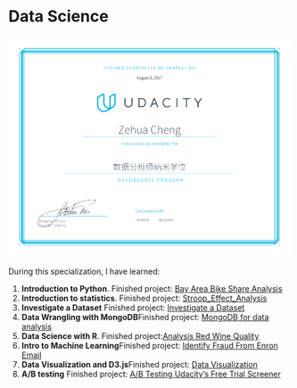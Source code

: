 # Data Science

![certification](certification.png)

During this specialization, I have learned:

1. **Introduction to Python**. Finished project: [Bay Area Bike Share Analysis](https://github.com/LimberenceCheng/Udacity-DAND-Graduated/blob/master/P0/Bay_Area_Bike_Share_Analysis.ipynb)
2. **Introduction to statistics**. Finished project: [Stroop_Effect_Analysis](https://github.com/LimberenceCheng/Udacity-DAND-Graduated/blob/master/P1/Stroop_Effect_Analysis.ipynb)
3. **Investigate a Dataset** Finished project: [Investigate a Dataset](https://github.com/LimberenceCheng/Udacity-DAND-Graduated/blob/master/P2/Investigate%20a%20Dataset.ipynb)
4. **Data Wrangling with MongoDB**Finished project: [MongoDB for data analysis](https://github.com/LimberenceCheng/Udacity-DAND-Graduated/blob/master/P3/MongoDB%20For%20Data%20Analysis.ipynb)
5. **Data Science with R**. Finished project:[Analysis Red Wine Quality](https://github.com/LimberenceCheng/Udacity-DAND-Graduated/blob/master/P4/wineQualityReds.rmd)
6. **Intro to Machine Learning**Finished project: [Identify Fraud From Enron Email](https://github.com/LimberenceCheng/Udacity-DAND-Graduated/blob/master/P5/final%20project/Identify%20Fraud%20from%20Enron%20Email.ipynb)
7. **Data Visualization and D3.js**Finished project: [Data Visualization](https://github.com/LimberenceCheng/Udacity-DAND-Graduated/tree/master/p6)
8. **A/B testing** Finished project: [A/B Testing Udacity’s Free Trial Screener](https://github.com/LimberenceCheng/Udacity-DAND-Graduated/tree/master/p7)